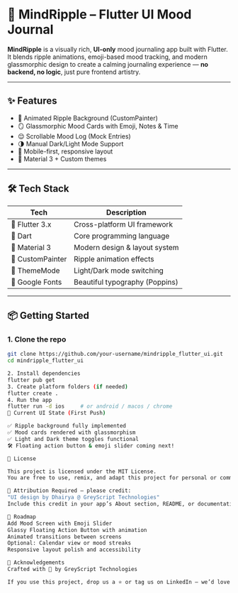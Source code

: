 # 🌊 MindRipple – Flutter UI Mood Journal

**MindRipple** is a visually rich, **UI-only** mood journaling app built with Flutter. It blends ripple animations, emoji-based mood tracking, and modern glassmorphic design to create a calming journaling experience — **no backend, no logic**, just pure frontend artistry.


---

## ✨ Features

- 🌊 Animated Ripple Background (CustomPainter)
- 🪞 Glassmorphic Mood Cards with Emoji, Notes & Time
- 😌 Scrollable Mood Log (Mock Entries)
- 🌗 Manual Dark/Light Mode Support
- 📱 Mobile-first, responsive layout
- 🎨 Material 3 + Custom themes

---

## 🛠️ Tech Stack

| Tech                   | Description                          |
|------------------------|--------------------------------------|
| 🧩 Flutter 3.x         | Cross-platform UI framework          |
| 🎯 Dart               | Core programming language            |
| 🎨 Material 3         | Modern design & layout system        |
| 🌊 CustomPainter      | Ripple animation effects             |
| 🌙 ThemeMode          | Light/Dark mode switching            |
| 🧠 Google Fonts        | Beautiful typography (Poppins)       |

---

## 📦 Getting Started

### 1. Clone the repo

```bash
git clone https://github.com/your-username/mindripple_flutter_ui.git
cd mindripple_flutter_ui

2. Install dependencies
flutter pub get
3. Create platform folders (if needed)
flutter create .
4. Run the app
flutter run -d ios     # or android / macos / chrome
🧪 Current UI State (First Push)

✅ Ripple background fully implemented
✅ Mood cards rendered with glassmorphism
✅ Light and Dark theme toggles functional
🛠 Floating action button & emoji slider coming next!

📄 License

This project is licensed under the MIT License.
You are free to use, remix, and adapt this project for personal or commercial use.

📝 Attribution Required — please credit:
"UI design by Dhairya @ GreyScript Technologies"
Include this credit in your app’s About section, README, or documentation.

🚀 Roadmap
Add Mood Screen with Emoji Slider
Glassy Floating Action Button with animation
Animated transitions between screens
Optional: Calendar view or mood streaks
Responsive layout polish and accessibility

🙌 Acknowledgements
Crafted with 💙 by GreyScript Technologies

If you use this project, drop us a ⭐ or tag us on LinkedIn — we’d love to see what you build!